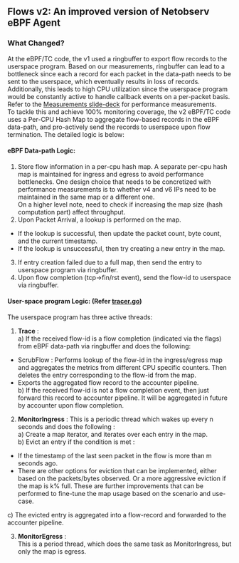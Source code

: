 ## Flows v2: An improved version of Netobserv eBPF Agent

### What Changed?
At the eBPF/TC code, the v1 used a ringbuffer to export flow records to the userspace program.
Based on our measurements, ringbuffer can lead to a bottleneck since each a record for each packet in the data-path needs to be sent to the userspace, which eventually results in loss of records.
Additionally, this leads to high CPU utilization since the userspace program would be constantly active to handle callback events on a per-packet basis.  
Refer to the [Measurements slide-deck](../docs/measurements.pptx) for performance measurements.  
To tackle this and achieve 100% monitoring coverage, the v2 eBPF/TC code uses a Per-CPU Hash Map to aggregate flow-based records in the eBPF data-path, and pro-actively send the records to userspace upon flow termination. The detailed logic is below:

#### eBPF Data-path Logic:
1) Store flow information in a per-cpu hash map. A separate per-cpu hash map is maintained for ingress and egress to avoid performance bottlenecks.
One design choice that needs to be concretized with performance measurements is to whether v4 and v6 IPs need to be maintained in the same map or a different one.  
On a higher level note, need to check if increasing the map size (hash computation part) affect throughput.  
2) Upon Packet Arrival, a lookup is performed on the map.  
* If the lookup is successful, then update the packet count, byte count, and the current timestamp.  
* If the lookup is unsuccessful, then try creating a new entry in the map.  

3) If entry creation failed due to a full map, then send the entry to userspace program via ringbuffer.  
4) Upon flow completion (tcp->fin/rst event), send the flow-id to userspace via ringbuffer.

#### User-space program Logic: (Refer [tracer.go](../pkg/ebpf/tracer.go))
The userspace program has three active threads:  

1) **Trace** :     
a) If the received flow-id is a flow completion (indicated via the flags) from eBPF data-path via ringbuffer and does the following:  
* ScrubFlow : Performs lookup of the flow-id in the ingress/egress map and aggregates the metrics from different CPU specific counters. Then deletes the entry corresponding to the flow-id from the map.  
* Exports the aggregated flow record to the accounter pipeline.  
b) If the received flow-id is not a flow completion event, then just forward this record to accounter pipeline. It will be aggregated in future by accounter upon flow completion.

2) **MonitorIngress** :
This is a periodic thread which wakes up every n seconds and does the following :  
a) Create a map iterator, and iterates over each entry in the map.  
b) Evict an entry if the condition is met :
  * If the timestamp of the last seen packet in the flow is more than m seconds ago.  
  * There are other options for eviction that can be implemented, either based on the packets/bytes observed. Or a more aggressive eviction if the map is k% full. These are further improvements that can be performed to fine-tune the map usage based on the scenario and use-case.

c) The evicted entry is aggregated into a flow-record and forwarded to the accounter pipeline.

3) **MonitorEgress** :  
This is a period thread, which does the same task as MonitorIngress, but only the map is egress.
